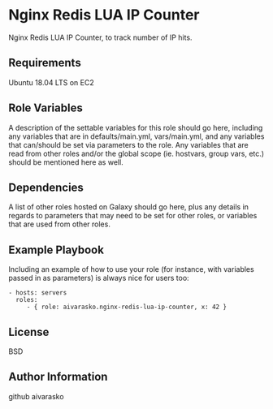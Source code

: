Nginx Redis LUA IP Counter
=========

Nginx Redis LUA IP Counter, to track number of IP hits.

Requirements
------------

Ubuntu 18.04 LTS on EC2

Role Variables
--------------

A description of the settable variables for this role should go here, including any variables that are in defaults/main.yml, vars/main.yml, and any variables that can/should be set via parameters to the role. Any variables that are read from other roles and/or the global scope (ie. hostvars, group vars, etc.) should be mentioned here as well.

Dependencies
------------

A list of other roles hosted on Galaxy should go here, plus any details in regards to parameters that may need to be set for other roles, or variables that are used from other roles.

Example Playbook
----------------

Including an example of how to use your role (for instance, with variables passed in as parameters) is always nice for users too:

    - hosts: servers
      roles:
         - { role: aivarasko.nginx-redis-lua-ip-counter, x: 42 }

License
-------

BSD

Author Information
------------------

github aivarasko
